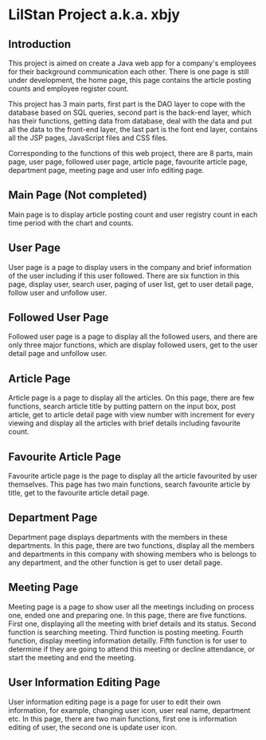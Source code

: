 <h1>LilStan Project a.k.a. xbjy</h1>
<h2>Introduction</h2>
This project is aimed on create a Java web app for a company's employees for their background communication each other. There is one page is still under development, the home page, this page contains the article posting counts and employee register count.

This project has 3 main parts, first part is the DAO layer to cope with the database based on SQL queries, second part is the back-end layer, which has their functions, getting data from database, deal with the data and put all the data to the front-end layer, the last part is the font end layer, contains all the JSP pages, JavaScript files and CSS files.

Corresponding to the functions of this web project, there are 8 parts, main page, user page, followed user page, article page, favourite article page, department page, meeting page and user info editing page.

<h2>Main Page (Not completed)</h2>

Main page is to display article posting count and user registry count in each time period with the chart and counts.

<h2>User Page</h2>
User page is a page to display users in the company and brief information of the user including if this user followed. There are six function in this page, display user, search user, paging of user list, get to user detail page, follow user and unfollow user.

<h2>Followed User Page</h2>
Followed user page is a page to display all the followed users, and there are only three major functions, which are display followed users, get to the user detail page and unfollow user.

<h2>Article Page</h2>

Article page is a page to display all the articles. On this page, there are few functions, search article title by putting pattern on the input box, post article, get to article detail page with view number with increment for every viewing and display all the articles with brief details including favourite count.

<h2>Favourite Article Page</h2>

Favourite article page is the page to display all the article favourited by user themselves. This page has two main functions, search favourite article by title, get to the favourite article detail page.

<h2>Department Page</h2>

Department page displays departments with the members in these departments. In this page, there are two functions, display all the members and departments in this company with showing members who is belongs to any department, and the other function is get to user detail page.

<h2>Meeting Page</h2>

Meeting page is a page to show user all the meetings including on process one, ended one and preparing one. In this page, there are five functions. First one, displaying all the meeting with brief details and its status. Second function is searching meeting. Third function is posting meeting. Fourth function, display meeting information detailly. Fifth function is for user to determine if they are going to attend this meeting or decline attendance, or start the meeting and end the meeting.

<h2>User Information Editing Page</h2>

User information editing page is a page for user to edit their own information, for example, changing user icon, user real name, department etc. In this page, there are two main functions, first one is information editing of user, the second one is update user icon.
